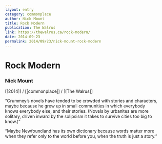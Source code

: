 ```yaml
---
layout: entry
category: commonplace
author: Nick Mount
title: Rock Modern
publication: The Walrus
link: https://thewalrus.ca/rock-modern/
date: 2014-09-23
permalink: 2014/09/23/nick-mount-rock-modern
---
```


# Rock Modern

### Nick Mount

[[2014]] / [[commonplace]] / [[The Walrus]]

“Crummey’s novels have tended to be crowded with stories and characters, maybe because he grew up in small communities in which everybody knows everybody else, and their stories. (Novels by urbanites are more solitary, driven inward by the solipsism it takes to survive cities too big to know.)”

“Maybe Newfoundland has its own dictionary because words matter more when they refer only to the world before you, when the truth is just a story.”